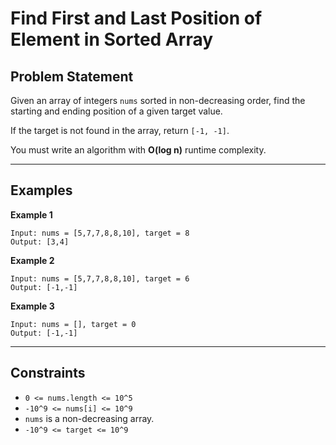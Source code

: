 # Find First and Last Position of Element in Sorted Array

## Problem Statement  
Given an array of integers `nums` sorted in non-decreasing order, find the starting and ending position of a given target value.  

If the target is not found in the array, return `[-1, -1]`.  

You must write an algorithm with **O(log n)** runtime complexity.

---

## Examples  

**Example 1**  
```
Input: nums = [5,7,7,8,8,10], target = 8
Output: [3,4]
```

**Example 2**  
```
Input: nums = [5,7,7,8,8,10], target = 6
Output: [-1,-1]
```

**Example 3**  
```
Input: nums = [], target = 0
Output: [-1,-1]
```

---

## Constraints  
- `0 <= nums.length <= 10^5`  
- `-10^9 <= nums[i] <= 10^9`  
- `nums` is a non-decreasing array.  
- `-10^9 <= target <= 10^9`
